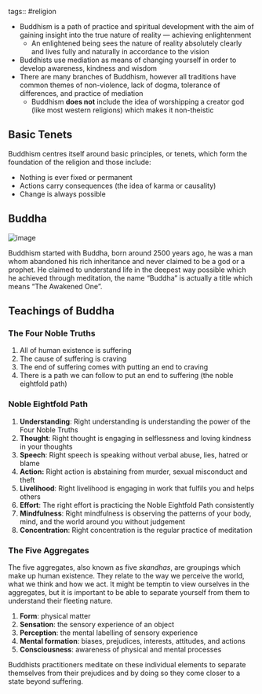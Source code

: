 tags:: #religion

- Buddhism is a path of practice and spiritual development with the aim of gaining insight into the true nature of reality — achieving enlightenment
  - An enlightened being sees the nature of reality absolutely clearly and lives fully and naturally in accordance to the vision
- Buddhists use mediation as means of changing yourself in order to develop awareness, kindness and wisdom
- There are many branches of Buddhism, however all traditions have common themes of non-violence, lack of dogma, tolerance of differences, and practice of mediation
  - Buddhism **does not** include the idea of worshipping a creator god (like most western religions) which makes it non-theistic

## Basic Tenets

Buddhism centres itself around basic principles, or tenets, which form the foundation of the religion and those include:

- Nothing is ever fixed or permanent
- Actions carry consequences (the idea of karma or causality)
- Change is always possible

## Buddha

![image](https://images.unsplash.com/photo-1550141627-edb66a32a2eb?crop=entropy&cs=tinysrgb&fit=max&fm=jpg&ixid=MnwxNDIyNzR8MHwxfHNlYXJjaHwxMXx8YnVkZGhhfGVufDB8fHx8MTYxODA0ODUwMA&ixlib=rb-1.2.1&q=80&w=1080)

Buddhism started with Buddha, born around 2500 years ago, he was a man whom abandoned his rich inheritance and never claimed to be a god or a prophet. He claimed to understand life in the deepest way possible which he achieved through meditation, the name “Buddha” is actually a title which means “The Awakened One”.

## Teachings of Buddha

### The Four Noble Truths

1. All of human existence is suffering
2. The cause of suffering is craving
3. The end of suffering comes with putting an end to craving
4. There is a path we can follow to put an end to suffering (the noble eightfold path)

### Noble Eightfold Path

1. **Understanding**: Right understanding is understanding the power of the Four Noble Truths
2. **Thought**: Right thought is engaging in selflessness and loving kindness in your thoughts
3. **Speech**: Right speech is speaking without verbal abuse, lies, hatred or blame
4. **Action:** Right action is abstaining from murder, sexual misconduct and theft
5. **Livelihood**: Right livelihood is engaging in work that fulfils you and helps others
6. **Effort**: The right effort is practicing the Noble Eightfold Path consistently
7. **Mindfulness**: Right mindfulness is observing the patterns of your body, mind, and the world around you without judgement
8. **Concentration**: Right concentration is the regular practice of meditation

### The Five Aggregates

The five aggregates, also known as five _skandhas_, are groupings which make up human existence. They relate to the way we perceive the world, what we think and how we act. It might be temptin to view ourselves in the aggregates, but it is important to be able to separate yourself from them to understand their fleeting nature.

1. **Form**: physical matter
2. **Sensation**: the sensory experience of an object
3. **Perception**: the mental labelling of sensory experience
4. **Mental formation**: biases, prejudices, interests, attitudes, and actions
5. **Consciousness**: awareness of physical and mental processes

Buddhists practitioners meditate on these individual elements to separate themselves from their prejudices and by doing so they come closer to a state beyond suffering.
